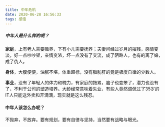 ```yaml
---
title: 中年危机
date: 2020-06-28 16:56:33
tags: 感悟
---
```


##### 中年人是什么样的呢？

**家庭**，上有老人需要赡养，下有小儿需要抚养；夫妻间经过岁月的摧残，感情变淡，好一点吵吵架，亲情变浓，坏一点没有了交流，成了陌路人，也有的离了婚，成了仇人。

**身体**，大腹便便，油腻不堪，体重超标，没有脂肪肝的竟是极度自律的少数人。

**事业**，没有了年轻人的体力和魄力，有家庭的拖累，脑子也变笨了，潜力也没有了，不利于公司的塑造培养。大龄经常意味着失业，有些人竟然调侃过了35岁的IT人只能送外卖和开滴滴，现实就是这么残忍。

#### 中年人该怎么办呢？

不抛弃，不放弃。要有规划，要有自律与坚持，当然要有战略与眼光。


